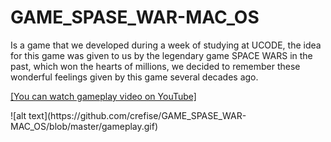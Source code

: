 # GAME_SPASE_WAR-MAC_OS
Is a game that we developed during a week of studying at UCODE, the idea for this game was given to us by the legendary game SPACE WARS in the past, which won the hearts of millions, we decided to remember these wonderful feelings given by this game several decades ago.
<p><a href="https://youtu.be/RzYbPhJxDvE" class="my-link">[You can watch gameplay video on YouTube]</p></a>
 ![alt text](https://github.com/crefise/GAME_SPASE_WAR-MAC_OS/blob/master/gameplay.gif)
